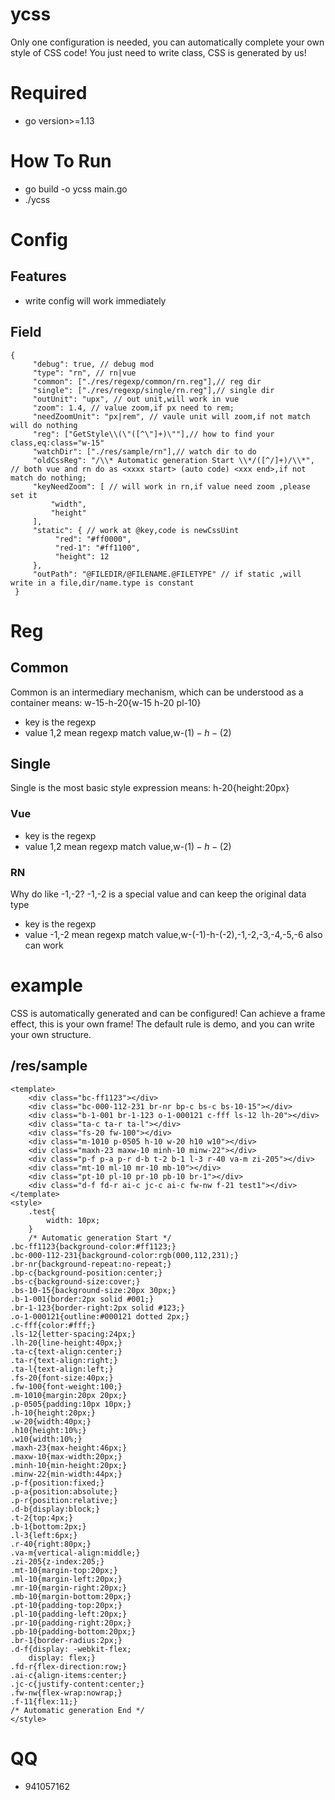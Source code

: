 # ycss
Only one configuration is needed, you can automatically complete your own style of CSS code!
You just need to write class, CSS is generated by us!
# Required
* go version>=1.13
# How To Run
* go build -o ycss main.go
* ./ycss
# Config
## Features
* write config will work immediately
## Field
    {
         "debug": true, // debug mod
         "type": "rn", // rn|vue
         "common": ["./res/regexp/common/rn.reg"],// reg dir
         "single": ["./res/regexp/single/rn.reg"],// single dir
         "outUnit": "upx", // out unit,will work in vue
         "zoom": 1.4, // value zoom,if px need to rem;
         "needZoomUnit": "px|rem", // vaule unit will zoom,if not match will do nothing 
         "reg": ["GetStyle\\(\"([^\"]+)\""],// how to find your class,eq:class="w-15"
         "watchDir": ["./res/sample/rn"],// watch dir to do
         "oldCssReg": "/\\* Automatic generation Start \\*/([^/]+)/\\*", // both vue and rn do as <xxxx start> (auto code) <xxx end>,if not match do nothing;
         "keyNeedZoom": [ // will work in rn,if value need zoom ,please set it
             "width",
             "height"
         ],
         "static": { // work at @key,code is newCssUint
              "red": "#ff0000",
              "red-1": "#ff1100",
              "height": 12
         },
         "outPath": "@FILEDIR/@FILENAME.@FILETYPE" // if static ,will write in a file,dir/name.type is constant
     }
# Reg
## Common
Common is an intermediary mechanism, which can be understood as a container
means:
  w-15-h-20{w-15 h-20 pl-10}
* key is the regexp
* value $1,$2 mean regexp match value,w-($1)-h-($2)
## Single
Single is the most basic style expression
means:
   h-20{height:20px}
### Vue
* key is the regexp
* value $1,$2 mean regexp match value,w-($1)-h-($2)
### RN
Why do like -1,-2?
-1,-2 is a special value and can keep the original data type
* key is the regexp
* value -1,-2 mean regexp match value,w-(-1)-h-(-2),-1,-2,-3,-4,-5,-6 also can work
# example
CSS is automatically generated and can be configured! Can achieve a frame effect, this is your own frame!
The default rule is demo, and you can write your own structure.
## /res/sample
    <template>
        <div class="bc-ff1123"></div>
        <div class="bc-000-112-231 br-nr bp-c bs-c bs-10-15"></div>
        <div class="b-1-001 br-1-123 o-1-000121 c-fff ls-12 lh-20"></div>
        <div class="ta-c ta-r ta-l"></div>
        <div class="fs-20 fw-100"></div>
        <div class="m-1010 p-0505 h-10 w-20 h10 w10"></div>
        <div class="maxh-23 maxw-10 minh-10 minw-22"></div>
        <div class="p-f p-a p-r d-b t-2 b-1 l-3 r-40 va-m zi-205"></div>
        <div class="mt-10 ml-10 mr-10 mb-10"></div>
        <div class="pt-10 pl-10 pr-10 pb-10 br-1"></div>
        <div class="d-f fd-r ai-c jc-c ai-c fw-nw f-21 test1"></div>
    </template>
    <style>
        .test{
            width: 10px;
        }
        /* Automatic generation Start */
    .bc-ff1123{background-color:#ff1123;}
    .bc-000-112-231{background-color:rgb(000,112,231);}
    .br-nr{background-repeat:no-repeat;}
    .bp-c{background-position:center;}
    .bs-c{background-size:cover;}
    .bs-10-15{background-size:20px 30px;}
    .b-1-001{border:2px solid #001;}
    .br-1-123{border-right:2px solid #123;}
    .o-1-000121{outline:#000121 dotted 2px;}
    .c-fff{color:#fff;}
    .ls-12{letter-spacing:24px;}
    .lh-20{line-height:40px;}
    .ta-c{text-align:center;}
    .ta-r{text-align:right;}
    .ta-l{text-align:left;}
    .fs-20{font-size:40px;}
    .fw-100{font-weight:100;}
    .m-1010{margin:20px 20px;}
    .p-0505{padding:10px 10px;}
    .h-10{height:20px;}
    .w-20{width:40px;}
    .h10{height:10%;}
    .w10{width:10%;}
    .maxh-23{max-height:46px;}
    .maxw-10{max-width:20px;}
    .minh-10{min-height:20px;}
    .minw-22{min-width:44px;}
    .p-f{position:fixed;}
    .p-a{position:absolute;}
    .p-r{position:relative;}
    .d-b{display:block;}
    .t-2{top:4px;}
    .b-1{bottom:2px;}
    .l-3{left:6px;}
    .r-40{right:80px;}
    .va-m{vertical-align:middle;}
    .zi-205{z-index:205;}
    .mt-10{margin-top:20px;}
    .ml-10{margin-left:20px;}
    .mr-10{margin-right:20px;}
    .mb-10{margin-bottom:20px;}
    .pt-10{padding-top:20px;}
    .pl-10{padding-left:20px;}
    .pr-10{padding-right:20px;}
    .pb-10{padding-bottom:20px;}
    .br-1{border-radius:2px;}
    .d-f{display: -webkit-flex;
        display: flex;}
    .fd-r{flex-direction:row;}
    .ai-c{align-items:center;}
    .jc-c{justify-content:center;}
    .fw-nw{flex-wrap:nowrap;}
    .f-11{flex:11;}
    /* Automatic generation End */
    </style>
# QQ
* 941057162